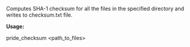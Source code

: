 Computes SHA-1 checksum for all the files in the specified directory and writes to checksum.txt file.

**Usage:**

pride_checksum <path_to_files>